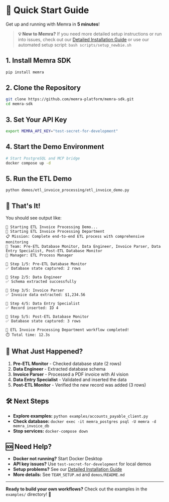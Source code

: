 # 🚀 Quick Start Guide

Get up and running with Memra in **5 minutes**!

> **💡 New to Memra?** If you need more detailed setup instructions or run into issues, check out our [Detailed Installation Guide](INSTALLATION_GUIDE.md) or use our automated setup script: `bash scripts/setup_newbie.sh`

## 1. Install Memra SDK
```bash
pip install memra
```

## 2. Clone the Repository
```bash
git clone https://github.com/memra-platform/memra-sdk.git
cd memra-sdk
```

## 3. Set Your API Key
```bash
export MEMRA_API_KEY="test-secret-for-development"
```

## 4. Start the Demo Environment
```bash
# Start PostgreSQL and MCP bridge
docker compose up -d
```

## 5. Run the ETL Demo
```bash
python demos/etl_invoice_processing/etl_invoice_demo.py
```

## 🎯 That's It!

You should see output like:
```
🚀 Starting ETL Invoice Processing Demo...
🏢 Starting ETL Invoice Processing Department
📋 Mission: Complete end-to-end ETL process with comprehensive monitoring
👥 Team: Pre-ETL Database Monitor, Data Engineer, Invoice Parser, Data Entry Specialist, Post-ETL Database Monitor
👔 Manager: ETL Process Manager

🔄 Step 1/5: Pre-ETL Database Monitor
✅ Database state captured: 2 rows

🔄 Step 2/5: Data Engineer
✅ Schema extracted successfully

🔄 Step 3/5: Invoice Parser
✅ Invoice data extracted: $1,234.56

🔄 Step 4/5: Data Entry Specialist
✅ Record inserted: ID 4

🔄 Step 5/5: Post-ETL Database Monitor
✅ Database state captured: 3 rows

🎉 ETL Invoice Processing Department workflow completed!
⏱️ Total time: 12.3s
```

## 🔧 What Just Happened?

1. **Pre-ETL Monitor** - Checked database state (2 rows)
2. **Data Engineer** - Extracted database schema
3. **Invoice Parser** - Processed a PDF invoice with AI vision
4. **Data Entry Specialist** - Validated and inserted the data
5. **Post-ETL Monitor** - Verified the new record was added (3 rows)

## 🛠️ Next Steps

- **Explore examples:** `python examples/accounts_payable_client.py`
- **Check database:** `docker exec -it memra_postgres psql -U memra -d memra_invoice_db`
- **Stop services:** `docker-compose down`

## 🆘 Need Help?

- **Docker not running?** Start Docker Desktop
- **API key issues?** Use `test-secret-for-development` for local demos
- **Setup problems?** See our [Detailed Installation Guide](INSTALLATION_GUIDE.md)
- **More details:** See `TEAM_SETUP.md` and `demos/README.md`

---

**Ready to build your own workflows?** Check out the examples in the `examples/` directory! 🚀 